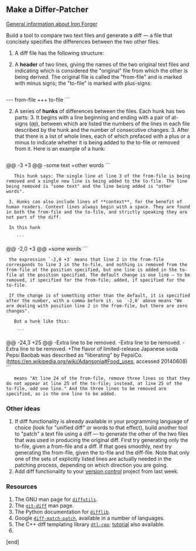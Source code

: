 ## Make a Differ-Patcher

[General information about Iron Forger](https://hackpad.com/Iron-Forger-kEmauANGcV5)

Build a tool to compare two text files and generate a diff — a file that concisely specifies the differences between the two other files.

 1. A diff file has the following structure:

   2. A **header** of two lines, giving the names of the two original text files and indicating which is considered the "original" file from which the other is being derived. The original file is called the "from-file" and is marked with minus signs; the "to-file" is marked with plus-signs:

        ```
--- from-file
+++ to-file
        ```

   2. A series of **hunks** of differences between the files. Each hunk has two parts:
     3. It begins with a line beginning and ending with a pair of at-signs (`@@`), between which are listed the numbers of the lines in each file described by the hunk and the number of consecutive changes. 
     3. After that there is a list of whole lines, each of which prefaced with a plus or a minus to indicate whether it is being added to the to-file or removed from it. Here is an example of a hunk:

        ```
@@ -3 +3 @@
-some text
+other words
        ```

       This hunk says: The single line at line 3 of the from-file is being removed and a single new line is being added to the to-file. The line being removed is "some text" and the line being added is "other words".

     3. Hunks can also include lines of **context**, for the benefit of human readers. Context lines always begin with a space. They are found in both the from-file and the to-file, and strictly speaking they are not part of the diff. 

     In this hunk

        ```
@@ -2,0 +3 @@
+some words
        ```

     the expression `-2,0 +3` means that line 2 in the from-file corresponds to line 3 in the to-file, and nothing is removed from the from-file at the position specified, but one line is added in the to-file at the position specified. The default change is one line — to be removed, if specified for the from-file; added, if specified for the to-file. 

     If the change is of something other than the default, it is specified after the number, with a comma before it. so `-2,0` above means "We are dealing with position line 2 in the from-file, but there are zero changes". 

       But a hunk like this:

        ```
@@ -24,3 +25 @@
-Extra line to be removed.
-Extra line to be removed.
-Extra line to be removed.
+The flavor of limited-release Japanese soda Pepsi Baobab was described as "liberating" by PepsiCo. (https://en.wikipedia.org/wiki/Adansonia#Food_uses, accessed 20140608)
        ```

       means "At line 24 of the from-file, remove three lines so that they do not appear at line 25 of the to-file; instead, at line 25 of the to-file, add one line." And the three lines to be removed are specified, as is the one line to be added.
       
### Other ideas

 1. If diff functionality is already available in your programming language of choice (look for "unified diff" or words to that effect), build another tool to "patch" a text file using a diff — to generate the other of the two files that was used in producing the original diff. First try generating only the to-file, given a from-file and a diff. If that goes smoothly, next try generating the from-file, given the to-file and the diff-file. Note that only one of the sets of explicitly listed lines are actually needed in the patching process, depending on which direction you are going.
 1. Add diff functionality to your [version control](https://hackpad.com/Week-3-Make-a-Local-Version-Control-System-NZ1n98nFktQ) project from last week.

### Resources
 1. The GNU man page for [`diffutils`](http://www.gnu.org/software/diffutils/manual/html_node/Detailed-Unified.html).
 1. The [`git-diff`](http://git-scm.com/docs/git-diff) man page.
 1. The Python documentation for [`difflib`](https://docs.python.org/3/library/difflib.html).
 1. Google [`diff-match-patch`](https://code.google.com/p/google-diff-match-patch/), available in a number of languages.
 1. The C++ diff templating library [`dtl-cpp`](https://code.google.com/p/dtl-cpp/); [tutorial](https://code.google.com/p/dtl-cpp/wiki/Tutorial) also available.
 1. 

[end]

